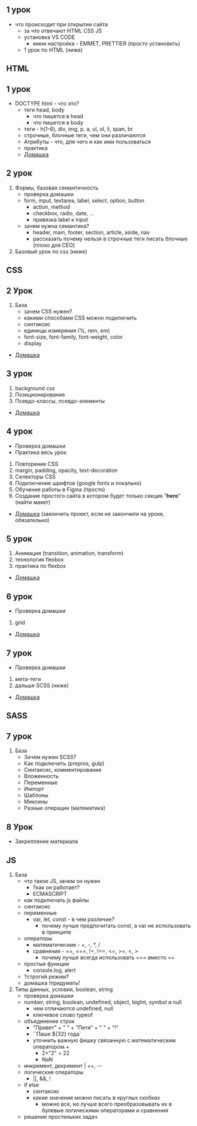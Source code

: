 ## 1 урок

- что происходит при открытии сайта
    - за что отвечают HTML CSS JS
    - установка VS CODE
        - мини настройка - EMMET, PRETTIER (просто установить)
    - 1 урок по HTML (ниже)

## HTML

## 1 урок

- DOCTYPE html - что это?
    - теги head, body
        - что пишется в head
        - что пишется в body
    - теги - h(1-6), div, img, p, a, ul, ol, li, span, br
    - строчные, блочные теги, чем они различаются
    - Атрибуты - что, для чего и как ими пользоваться
    - практика
    - [Домашка](Lectures/1/Lecture)

## 2 урок

1. Формы, базовая семантичность
	- проверка домашки
    -  form, input, textarea, label, select, option, button
	    - action, method  
        - checkbox, radio, date, ...
        - привязка label к input
    - зачем нужна семантика?
        - header, main, footer, section, article, aside, nav
        - рассказать почему нельзя в строчные теги писать блочные (плохо для CEO)
2. Базовый урок по css (ниже)

## CSS

## 2 Урок

1. База
    - зачем CSS нужен?
    - какими способами CSS можно подключить
    - синтаксис
    - единицы измерения (%, rem, em)
    - font-size, font-family, font-weight, color
    - display
- [Домашка](Lectures/2/Lecture)

## 3 урок 

1. background css
2. Позиционирование
3. Псевдо-классы, псевдо-элементы
- [Домашка](Lectures/3/Lecture)
## 4 урок

- Проверка домашки
- Практика весь урок

1.  Повторение CSS 
2. margin, padding, opacity, text-decoration
3. Селекторы CSS
4. Подключение шрифтов (google fonts и локально)
5. Обучение работы в Figma (просто)
6. Создание простого сайта в котором будет только секция "**hero**" (найти макет)
- [Домашка](Lectures/4/Lecture) (закончить проект, если не закончили на уроке, обязательно)
	
## 5 урок

1. Анимация (transition, animation, transform)
2. технология flexbox
3. практика по flexbox
- [Домашка](Lectures/5/Lecture)

## 6 урок

- Проверка домашки
1. grid 

- [Домашка](Lectures/6/Lecture)

## 7 урок

- Проверка домашки
1. мета-теги
2. дальше SCSS (ниже)  
- [Домашка](Lectures/7/Lecture)


## SASS

## 7 урок

1. База
	- Зачем нужен SCSS?
	- Как подключить (prepros, gulp)
	- Синтаксис, комментирование
	- Вложенность
	- Переменные
	- Импорт
	- Шаблоны
	- Миксины
	- Разные операции (математика)
	
## 8 Урок

- Закрепление материала

## JS

1. База
    - что такое JS, зачем он нужен
        - ?как он работает?
        - ECMASCRIPT
    - как подключать js файлы
    - синтаксис
    - переменные
        - var, let, const - в чем различие?
            - почему лучше предпочитать const, а var не использовать в принципе
    - операторы
        - математические - +, -, \*, \/
        - сравнения - \==, \=\==, !=, !\==, <=, >=, <, >
            - почему лучше всегда использовать === вместо ==
    - простые функции
        - console.log, alert
    - ?строгий режим?
    - домашка !придумать!
2. Типы данных, условия, boolean, string
    - проверка домашки
    - number, string, boolean, undefined, object, bigInt, symbol и null
        - чем отличаются undefined, null
        - ключевое слово typeof
    - объединение строк
        - "Привет" + " " + "Петя" + " " + "!"
        - \`\`Паше ${32} года\`
        - уточнить важную фишку связанную с математическим оператором +
            - 2+"2" = 22
            - NaN
    - инкремент, декремент | ++, --
    - логические операторы
        - ||, &&, !
    - if else
        - синтаксис
        - какие значения можно писать в круглых скобках
            - можно все, но лучше всего преобразовывать их в булевые логическими операторами и сравнения
    - решение простеньких задач
